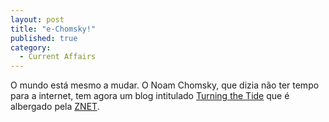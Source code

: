```yaml
---
layout: post
title: "e-Chomsky!"
published: true
category:
  - Current Affairs
---
```


O mundo está mesmo a mudar. O Noam Chomsky, que dizia não ter tempo para
a internet, tem agora um blog intitulado [Turning the Tide] que é
albergado pela [ZNET].

  [Turning the Tide]: http://blog.zmag.org/ttt/
  [ZNET]: http://www.zmag.org/

